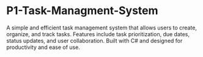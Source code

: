# P1-Task-Managment-System
A simple and efficient task management system that allows users to create, organize, and track tasks. Features include task prioritization, due dates, status updates, and user collaboration. Built with C# and designed for productivity and ease of use.
